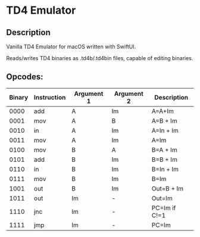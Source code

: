 #  TD4 Emulator
## Description
Vanilla TD4 Emulator for macOS written with SwiftUI.

Reads/writes TD4 binaries as .td4b/.td4bin files, capable of editing binaries.

## Opcodes:
| Binary | Instruction | Argument 1 | Argument 2 | Description             |
|--------|-------------|------------|------------|-------------------------|
| 0000   | add         | A          | Im         | A=A+Im                  |
| 0001   | mov         | A          | B          | A=B + Im                |
| 0010   | in          | A          | Im         | A=In + Im               |
| 0011   | mov         | A          | Im         | A=Im                    |
| 0100   | mov         | B          | A          | B=A + Im                |
| 0101   | add         | B          | Im         | B=B + Im                |
| 0110   | in          | B          | Im         | B=In + Im               |
| 0111   | mov         | B          | Im         | B=Im                    |
| 1001   | out         | B          | Im         | Out=B + Im              |
| 1011   | out         | Im         | -          | Out=Im                  |
| 1110   | jnc         | Im         | -          | PC=Im if C!=1           |           
| 1111   | jmp         | Im         | -          | PC=Im                   |
